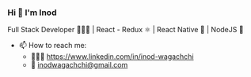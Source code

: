 ### Hi 👋 I'm Inod
Full Stack Developer 🧑🏻‍💻 | React - Redux ⚛️ | React Native 📱 | NodeJS :green_book:

- 📫 How to reach me: 
  - 👨🏻‍💻 https://www.linkedin.com/in/inod-wagachchi
  - 📩 inodwagachchi@gmail.com

<!--
**inodw1/inodw1** is a ✨ _special_ ✨ repository because its `README.md` (this file) appears on your GitHub profile.

Here are some ideas to get you started:

- 🔭 I’m currently working on ...
- 🌱 I’m currently learning ...
- 👯 I’m looking to collaborate on ...
- 🤔 I’m looking for help with ...
- 💬 Ask me about ...
- 📫 How to reach me: ...
- 😄 Pronouns: ...
- ⚡ Fun fact: ...
-->
